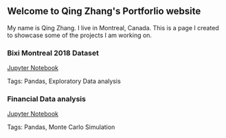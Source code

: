 ## Welcome to Qing Zhang's Portforlio website

My name is Qing Zhang. I live in Montreal, Canada. This is a page I created to showcase some of the projects I am working on.

### Bixi Montreal 2018 Dataset
[Jupyter Notebook](https://nbviewer.jupyter.org/github/calony/Data_analysis_BIXI/blob/master/BixiMontrealRentals2018.ipynb)

Tags: Pandas, Exploratory Data analysis

### Financial Data analysis
[Jupyter Notebook](https://nbviewer.jupyter.org/github/calony/finance-project/blob/master/Fin_testbench.ipynb)

Tags: Pandas, Monte Carlo Simulation
